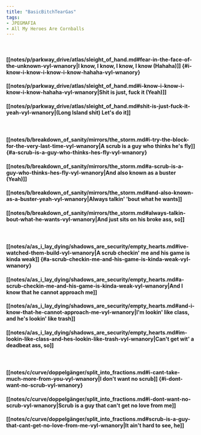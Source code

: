 ```yaml
---
title: "BasicBitchTearGas"
tags:
- JPEGMAFIA
- All My Heroes Are Cornballs
---
```

&nbsp;
#### [[notes/p/parkway_drive/atlas/sleight_of_hand.md#fear-in-the-face-of-the-unknown-vyl-wnanory|I know, I know, I know, I know (Hahaha)]] {#i-know-i-know-i-know-i-know-hahaha-vyl-wnanory}
#### [[notes/p/parkway_drive/atlas/sleight_of_hand.md#i-know-i-know-i-know-i-know-hahaha-vyl-wnanory|Shit is just, fuck it (Yeah)]]
#### [[notes/p/parkway_drive/atlas/sleight_of_hand.md#shit-is-just-fuck-it-yeah-vyl-wnanory|(Long Island shit) Let's do it]]
&nbsp;
#### [[notes/b/breakdown_of_sanity/mirrors/the_storm.md#i-try-the-block-for-the-very-last-time-vyl-wnanory|A scrub is a guy who thinks he's fly]] {#a-scrub-is-a-guy-who-thinks-hes-fly-vyl-wnanory}
#### [[notes/b/breakdown_of_sanity/mirrors/the_storm.md#a-scrub-is-a-guy-who-thinks-hes-fly-vyl-wnanory|And also known as a buster (Yeah)]]
#### [[notes/b/breakdown_of_sanity/mirrors/the_storm.md#and-also-known-as-a-buster-yeah-vyl-wnanory|Always talkin' 'bout what he wants]]
#### [[notes/b/breakdown_of_sanity/mirrors/the_storm.md#always-talkin-bout-what-he-wants-vyl-wnanory|And just sits on his broke ass, so]]
&nbsp;
#### [[notes/a/as_i_lay_dying/shadows_are_security/empty_hearts.md#ive-watched-them-build-vyl-wnanory|A scrub checkin' me and his game is kinda weak]] {#a-scrub-checkin-me-and-his-game-is-kinda-weak-vyl-wnanory}
#### [[notes/a/as_i_lay_dying/shadows_are_security/empty_hearts.md#a-scrub-checkin-me-and-his-game-is-kinda-weak-vyl-wnanory|And I know that he cannot approach me]]
#### [[notes/a/as_i_lay_dying/shadows_are_security/empty_hearts.md#and-i-know-that-he-cannot-approach-me-vyl-wnanory|I'm lookin' like class, and he's lookin' like trash]]
#### [[notes/a/as_i_lay_dying/shadows_are_security/empty_hearts.md#im-lookin-like-class-and-hes-lookin-like-trash-vyl-wnanory|Can't get wit' a deadbeat ass, so]]
&nbsp;
#### [[notes/c/curve/doppelgänger/split_into_fractions.md#i-cant-take-much-more-from-you-vyl-wnanory|I don't want no scrub]] {#i-dont-want-no-scrub-vyl-wnanory}
#### [[notes/c/curve/doppelgänger/split_into_fractions.md#i-dont-want-no-scrub-vyl-wnanory|Scrub is a guy that can't get no love from me]]
#### [[notes/c/curve/doppelgänger/split_into_fractions.md#scrub-is-a-guy-that-cant-get-no-love-from-me-vyl-wnanory|It ain't hard to see, he]]
